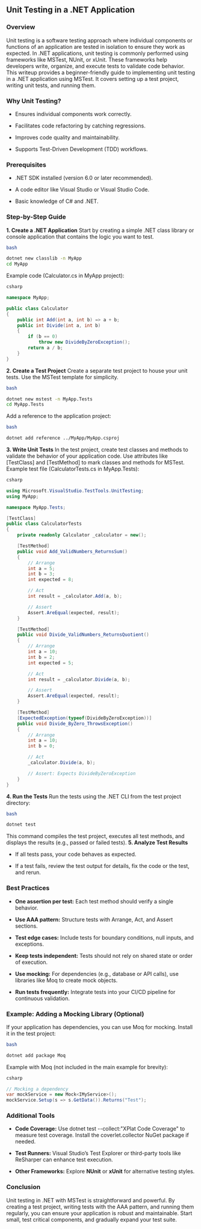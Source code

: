 ## Unit Testing in a .NET Application ##
### Overview ###
Unit testing is a software testing approach where individual components or functions of an application are tested in isolation to ensure they work as expected. In .NET applications, unit testing is commonly performed using frameworks like MSTest, NUnit, or xUnit. These frameworks help developers write, organize, and execute tests to validate code behavior.
This writeup provides a beginner-friendly guide to implementing unit testing in a .NET application using MSTest. It covers setting up a test project, writing unit tests, and running them.
### Why Unit Testing? ###
- Ensures individual components work correctly.

- Facilitates code refactoring by catching regressions.

- Improves code quality and maintainability.

- Supports Test-Driven Development (TDD) workflows.

### Prerequisites ###
- .NET SDK installed (version 6.0 or later recommended).

- A code editor like Visual Studio or Visual Studio Code.

- Basic knowledge of C# and .NET.

### Step-by-Step Guide ###
**1. Create a .NET Application**
Start by creating a simple .NET class library or console application that contains the logic you want to test.
```bash
bash

dotnet new classlib -n MyApp
cd MyApp
```

Example code (Calculator.cs in MyApp project):
```csharp
csharp

namespace MyApp;

public class Calculator
{
    public int Add(int a, int b) => a + b;
    public int Divide(int a, int b)
    {
        if (b == 0)
            throw new DivideByZeroException();
        return a / b;
    }
}
```

**2. Create a Test Project**
Create a separate test project to house your unit tests. Use the MSTest template for simplicity.
```bash
bash

dotnet new mstest -n MyApp.Tests
cd MyApp.Tests
```

Add a reference to the application project:
```bash
bash

dotnet add reference ../MyApp/MyApp.csproj
```

**3. Write Unit Tests**
In the test project, create test classes and methods to validate the behavior of your application code. Use attributes like [TestClass] and [TestMethod] to mark classes and methods for MSTest.
Example test file (CalculatorTests.cs in MyApp.Tests):
```csharp
csharp

using Microsoft.VisualStudio.TestTools.UnitTesting;
using MyApp;

namespace MyApp.Tests;

[TestClass]
public class CalculatorTests
{
    private readonly Calculator _calculator = new();

    [TestMethod]
    public void Add_ValidNumbers_ReturnsSum()
    {
        // Arrange
        int a = 5;
        int b = 3;
        int expected = 8;

        // Act
        int result = _calculator.Add(a, b);

        // Assert
        Assert.AreEqual(expected, result);
    }

    [TestMethod]
    public void Divide_ValidNumbers_ReturnsQuotient()
    {
        // Arrange
        int a = 10;
        int b = 2;
        int expected = 5;

        // Act
        int result = _calculator.Divide(a, b);

        // Assert
        Assert.AreEqual(expected, result);
    }

    [TestMethod]
    [ExpectedException(typeof(DivideByZeroException))]
    public void Divide_ByZero_ThrowsException()
    {
        // Arrange
        int a = 10;
        int b = 0;

        // Act
        _calculator.Divide(a, b);

        // Assert: Expects DivideByZeroException
    }
}
```

**4. Run the Tests**
Run the tests using the .NET CLI from the test project directory:
```bash
bash

dotnet test
```
This command compiles the test project, executes all test methods, and displays the results (e.g., passed or failed tests).
**5. Analyze Test Results**
- If all tests pass, your code behaves as expected.

- If a test fails, review the test output for details, fix the code or the test, and rerun.

### Best Practices ###
- **One assertion per test:** Each test method should verify a single behavior.

- **Use AAA pattern:** Structure tests with Arrange, Act, and Assert sections.

- **Test edge cases:** Include tests for boundary conditions, null inputs, and exceptions.

- **Keep tests independent:** Tests should not rely on shared state or order of execution.

- **Use mocking:** For dependencies (e.g., database or API calls), use libraries like Moq to create mock objects.

- **Run tests frequently:** Integrate tests into your CI/CD pipeline for continuous validation.

### Example: Adding a Mocking Library (Optional) ###
If your application has dependencies, you can use Moq for mocking. Install it in the test project:
```bash
bash

dotnet add package Moq
```

Example with Moq (not included in the main example for brevity):
```csharp
csharp

// Mocking a dependency
var mockService = new Mock<IMyService>();
mockService.Setup(s => s.GetData()).Returns("Test");
```

### Additional Tools ###
- **Code Coverage:** Use dotnet test --collect:"XPlat Code Coverage" to measure test coverage. Install the coverlet.collector NuGet package if needed.

- **Test Runners:** Visual Studio’s Test Explorer or third-party tools like ReSharper can enhance test execution.

- **Other Frameworks:** Explore **NUnit** or **xUnit** for alternative testing styles.

### Conclusion ###
Unit testing in .NET with MSTest is straightforward and powerful. By creating a test project, writing tests with the AAA pattern, and running them regularly, you can ensure your application is robust and maintainable. Start small, test critical components, and gradually expand your test suite.

